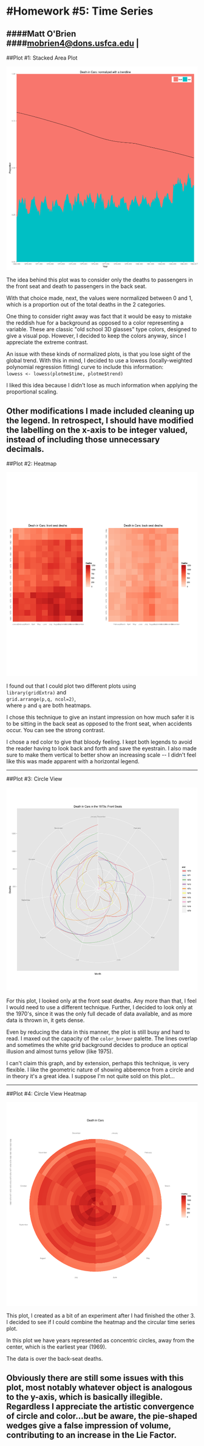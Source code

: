 ﻿#Homework #5: Time Series
==============================

####Matt O'Brien  
####mobrien4@dons.usfca.edu |
--------------------

 
##Plot #1: Stacked Area Plot


![](https://github.com/mobbSF/msan622/blob/master/homework5/001.png?raw=true)

The idea behind this plot was to consider only the deaths to passengers in the front seat and death to passengers in the back seat.  

With that choice made, next, the values were normalized between 0 and 1, which is a proportion out of the total deaths in the 2 categories.  

One thing to consider right away was fact that it would be easy to mistake the reddish hue for a background as opposed to a color representing a variable.  These are classic "old school 3D glasses" type colors, designed to give a visual pop.  However, I decided to keep the colors anyway, since I appreciate the extreme contrast.  

An issue with these kinds of normalized plots, is that you lose sight of the global trend.  With this in mind, I decided to use a lowess (locally-weighted polynomial regression fitting) curve to include this information:  
`lowess <- lowess(plotme$time, plotme$trend)`  

I liked this idea because I didn't lose as much information when applying the proportional scaling.  

Other modifications I made included cleaning up the 
legend.
In retrospect, I should have modified the labelling on the x-axis to be integer valued, instead of including those unnecessary decimals. 
--------------------
##Plot #2: Heatmap

![](https://github.com/mobbSF/msan622/blob/master/homework5/002.png?raw=true)


































I found out that I could plot two different plots using  
`library(gridExtra)`  and  
`grid.arrange(p,q, ncol=2)`,  
where `p` and `q` are both heatmaps.  

I chose this technique to give an instant impression on how much safer it is to be sitting in the back seat as opposed to the front seat, when accidents occur. You can see the strong contrast.   

I chose a red color to give that bloody feeling.  I kept both legends to avoid the reader having to look back and forth and save the eyestrain.  I also made sure to make them vertical to better show an increasing scale -- I didn't feel like this was made apparent with a horizontal legend.  

----
















##Plot #3: Circle View


![](https://github.com/mobbSF/msan622/blob/master/homework5/004.png?raw=true)

For this plot, I looked only at the front seat deaths.  Any more than that, I feel I would need to use a different technique.  Further, I decided to look only at the 1970's, since it was the only full decade of data available, and as more data is thrown in, it gets dense.  

Even by reducing the data in this manner, the plot is still busy and hard to read.  I maxed out the capacity of the `color_brewer` palette.  The lines overlap and sometimes the white grid background decides to produce an optical illusion and almost turns yellow (like 1975).  

I can't claim this graph, and by extension, perhaps this technique, is very flexible.  I like the geometric nature of showing abberence from a circle and in theory it's a great idea.  I suppose I'm not quite sold on this plot...




----

##Plot #4: Circle View Heatmap


![](https://github.com/mobbSF/msan622/blob/master/homework5/003.png?raw=true)






















This plot, I created as a bit of an experiment after I had finished the other 3.   I decided to see if I could combine the heatmap and the circular time series plot.  

In this plot we have years represented as concentric circles, away from the center, which is the earliest year (1969).  

The data is over the back-seat deaths.  

Obviously there are still some issues with this plot, most notably whatever object is analogous to the y-axis, which is basically illegible.
Regardless I appreciate the artistic convergence of circle and color...but be aware, the pie-shaped wedges give a false impression of volume, contributing to an increase in the Lie Factor. 
----------
